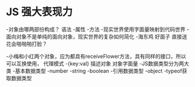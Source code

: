 # JS 强大表现力

-对象由哪两部份构成？
    语法
    -属性
    -方法
-现实世界使用字面量映射到代码世界
-面向对象不是单纯的面向对象，现实世界的复杂如何简化
    -海东鸡 好面子 直接送花会啪啪啪打脸？

-小梅和小红两个对象，应为都具有receiveFlower方法，具有同样的接口，所以可以互换使用， 代理模式
-{key:val} 描述对象 对象字面量
-JS数据类型分为两大类
    -基本数据类型
        -number
        -string
        -boolean
    -引用数据类型
        -object
    -typeof获取数据类型